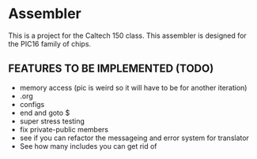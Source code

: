# Assembler
This is a project for the Caltech 150 class. This assembler is designed for the PIC16 family of chips.

## FEATURES TO BE IMPLEMENTED (TODO)
- memory access (pic is weird so it will have to be for another iteration)
- .org
- configs
- end and goto $
- super stress testing
- fix private-public members
- see if you can refactor the messageing and error system for translator
- See how many includes you can get rid of